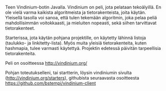 Teen Vindinium-botin Javalla. Vindinium on peli, jota pelataan tekoälyillä. En ole vielä varma kaikista algoritmeista ja tietorakenteista, joita käytän. Yleisellä tasolla voi sanoa, että tulen tekemään algoritmin, joka pelaa peliä mahdollisimmän voitokkaasti, ja mieluiten nopeasti, sekä siihen tarvittavat tietorakenteet.

Starterissa, jota käytän pohjana projektille, on käytetty lähinnä listoja (taulukko- ja linkitetty-lista). Myös muita yleisiä tietorakenteita, kuten hashmapia, tulee varmasti käytettyä. Projektin edetessä päivitän tarpeellisia tietorakenteita.

Peli on osoitteessa http://vindinium.org/

Pohjan toteutukselleni, tai startterin, löysin vindiniumin sivulta (http://vindinium.org/starters), githubista seuraavasta osoitteesta https://github.com/bstempi/vindinium-client
